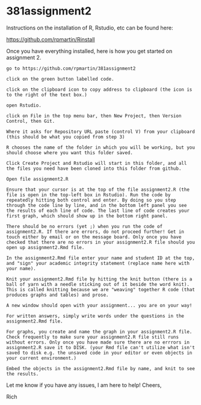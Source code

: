 # 381assignment2

Instructions on the installation of R, Rstudio, etc can be found here:

https://github.com/rpmartin/Rinstall

Once you have everything installed, here is how you get started on assignment 2.

    go to https://github.com/rpmartin/381assignment2

    click on the green button labelled code.

    click on the clipboard icon to copy address to clipboard (the icon is to the right of the text box.)

    open Rstudio.

    click on File in the top menu bar, then New Project, then Version Control, then Git.

    Where it asks for Repository URL paste (control V) from your clipboard (this should be what you copied from step 3)

    R chooses the name of the folder in which you will be working, but you should choose where you want this folder saved.

    Click Create Project and Rstudio will start in this folder, and all the files you need have been cloned into this folder from github.

    Open file assignment2.R

    Ensure that your cursor is at the top of the file assignment2.R (the file is open in the top-left box in Rstudio). Run the code by repeatedly hitting both control and enter. By doing so you step through the code line by line, and in the bottom left panel you see the results of each line of code. The last line of code creates your first graph, which should show up in the bottom right panel.

    There should be no errors (yet ;) when you run the code of assignment2.R. If there are errors, do not proceed further! Get in touch either by email or on the message board. Only once you have checked that there are no errors in your assignment2.R file should you open up assignment2.Rmd file.

    In the assignment2.Rmd file enter your name and student ID at the top, and "sign" your academic integrity statement (replace name here with your name).

    Knit your assignment2.Rmd file by hitting the knit button (there is a ball of yarn with a needle sticking out of it beside the word knit). This is called knitting because we are "weaving" together R code (that produces graphs and tables) and prose.

    A new window should open with your assignment... you are on your way!

    For written answers, simply write words under the questions in the assignment2.Rmd file.

    For graphs, you create and name the graph in your assignment2.R file. Check frequently to make sure your assignment2.R file still runs without errors. Only once you have made sure there are no errrors in assignment2.R save it to DISK. (your Rmd file can't utilize what isn't saved to disk e.g. the unsaved code in your editor or even objects in your current environment.)

    Embed the objects in the assignment2.Rmd file by name, and knit to see the results.

Let me know if you have any issues, I am here to help! Cheers,

Rich
